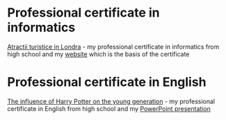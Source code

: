 # Professional certificate in informatics
[Atractii turistice in Londra](https://github.com/cristianamihu/high-school-certificate/blob/main/Atestat%20Informatica.docx) - my professional certificate in informatics from high school and my [website]() which is the basis of the certificate

# Professional certificate in English
[The influence of Harry Potter on the young generation]() - my professional certificate in English from high school and my [PowerPoint presentation]()

